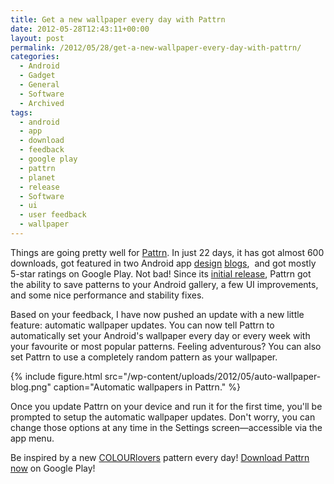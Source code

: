 ```yaml
---
title: Get a new wallpaper every day with Pattrn
date: 2012-05-28T12:43:11+00:00
layout: post
permalink: /2012/05/28/get-a-new-wallpaper-every-day-with-pattrn/
categories:
  - Android
  - Gadget
  - General
  - Software
  - Archived
tags:
  - android
  - app
  - download
  - feedback
  - google play
  - pattrn
  - planet
  - release
  - Software
  - ui
  - user feedback
  - wallpaper
---
```

Things are going pretty well for
[Pattrn](https://play.google.com/store/apps/details?id=org.lucasr.pattrn). In
just 22 days, it has got almost 600 downloads, got featured in two Android app
[design](http://androidniceties.tumblr.com/post/22960632142/pattrn-google-play-link)
[blogs](http://android-app-patterns.com//search/pattrn),  and got mostly 5-star
ratings on Google Play. Not bad! Since its [initial
release](http://lucasr.org/2012/05/07/introducing-pattrn/), Pattrn got the
ability to save patterns to your Android gallery, a few UI improvements, and
some nice performance and stability fixes.

Based on your feedback, I have now pushed an update with a new little feature:
automatic wallpaper updates. You can now tell Pattrn to automatically set your
Android's wallpaper every day or every week with your favourite or most popular
patterns. Feeling adventurous? You can also set Pattrn to use a completely
random pattern as your wallpaper.

{% include figure.html src="/wp-content/uploads/2012/05/auto-wallpaper-blog.png"
caption="Automatic wallpapers in Pattrn." %}

Once you update Pattrn on your device and run it for the first time, you'll be
prompted to setup the automatic wallpaper updates. Don't worry, you can change
those options at any time in the Settings screen—accessible via the app menu.

Be inspired by a new [COLOURlovers](http://www.colourlovers.com/) pattern every
day! [Download Pattrn
now](https://play.google.com/store/apps/details?id=org.lucasr.pattrn) on Google
Play!
